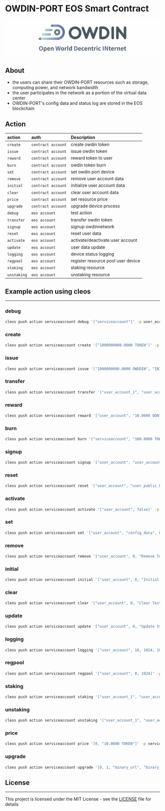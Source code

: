 # OWDIN-PORT EOS Smart Contract
[![OWDIN NETWORK](doc/OWDINLOGO.png "OWDIN NETWORK")](https://owdin.network/)

## About
 * the users can share their OWDIN-PORT resources such as storage, computing power, and network bandwidth
 * the user participates in the network as a portion of the virtual data center
 * OWDIN-PORT's config data and status log are stored in the EOS blockchain

## Action
| action      | auth               | Description                        |
|:------------|:-------------------|:-----------------------------------|
| `create`    | `contract account` | create owdin token                 |
| `issue`     | `contract account` | issue owdin token                  |
| `reward`    | `contract account` | reward token to user               |
| `burn`      | `contract account` | owdin token burn                   |
| `set`       | `contract account` | set owdin port device              |
| `remove`    | `contract account` | remove user account data           |
| `initial`   | `contract account` | initialize user account data       |
| `clear`     | `contract account` | clear user account data            |
| `price`     | `contract account` | set resource price                 |
| `upgrade`   | `contract account` | upgrade device process             |
| `debug`     | `eos account`      | test action                        |
| `transfer`  | `eos account`      | transfer owdin token               |
| `signup`    | `eos account`      | signup owdinnetwork                |
| `reset`     | `eos account`      | reset user data                    |
| `activate`  | `eos account`      | activate/deactivate user account   |
| `update`    | `eos account`      | user data update                   |
| `logging`   | `eos account`      | device status logging              |
| `regpool`   | `eos account`      | register resource pool user device |
| `staking`   | `eos account`      | staking resource                   |
| `unstaking` | `eos account`      | unstaking resource                 |

## Example action using cleos
---
### debug
```bash
cleos push action serviceaccount debug '["serviceaccount"]' -p user_account@active
```

### create
```bash
cleos push action serviceaccount create '["1000000000.0000 TOKEN"]' -p serviceaccount@active
```

### issue
```bash
cleos push action serviceaccount issue '["1000000000.0000 OWDDIN", "INITIAL TOKEN ISSUE"]' -p serviceaccount@active
```

### transfer
```bash
cleos push action serviceaccount transfer '["user_account_1", "user_account_2", "1000000.0000 TOKEN", "transfer Test"]' -p user_account_1@active
```

### reward
```bash
cleos push action serviceaccount reward '["user_account", "10.0000 ODN", "TOKEN Reward Test"]' -p serviceaccount@active
```

### burn
```bash
cleos push action serviceaccount burn '["serviceaccount", "100.0000 TOKEN", "TOKEN BURN Test"]' -p serviceaccount@active
```

### signup
```bash
cleos push action serviceaccount signup '["user_account", "user_account", "user_public_key_1", "device_unique_index_1", "secure_ip_index_1", 10240, 409600, 1024000, 0, 0 ]' -p user_account@active
```

### reset
```bash
cleos push action serviceaccount reset '["user_account", "user_public_key_reset_1", "device_unique_index_reset_1", "secure_ip_index_reset_1", 10241, 409601, 1024001, 0, 0 ]' -p user_account@active
```

### activate
```bash
cleos push action serviceaccount activate '["user_account", false]' -p user_account@active
```

### set
```bash
cleos push action serviceaccount set '["user_account", "config_data", 0, "Config Setting Test"]' -p serviceaccount@active
```

### remove
```bash
cleos push action serviceaccount remove '["user_account", 0, "Remove Test"]' -p serviceaccount@active
```

### initial
```bash
cleos push action serviceaccount initial '["user_account", 0, "Initial Test"]' -p serviceaccount@active
```

### clear
```bash
cleos push action serviceaccount clear '["user_account", 0, "Clear Test"]' -p serviceaccount@active
```

### update
```bash
cleos push action serviceaccount update '["user_account", 0, "Update Status", "Update Test"]' -p user_account@active
```

### logging
```bash
cleos push action serviceaccount logging '["user_account", 10, 1024, 10240, 1024, 5120, 200, "Logging Status", "Logging Test"]' -p user_account@active
```

### regpool
```bash
cleos push action serviceaccount regpool '["user_account", 0, 1024]' -p user_account@active
```

### staking
```bash
cleos push action serviceaccount staking '["user_account_1", "user_account_2", 0, "10.0000 TOKEN"]' -p user_account_1@active
```

### unstaking
```bash
cleos push action serviceaccount unstaking '["user_account_1", "user_account_2", 1, 0]' -p user_account_1@active
```

### price
```bash
cleos push action serviceaccount price '[0, "10.0000 TOKEN"]' -p serviceaccount@active
```

### upgrade
```bash
cloes push action serviceaccount upgrade '[0, 1, "binary_url", "binary_hash"]' -p serviceaccount@active
```

## License
---
This project is licensed under the MIT License - see the [LICENSE](LICENSE) file for details

